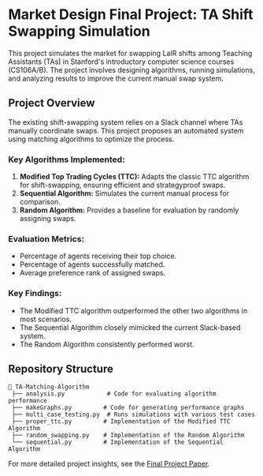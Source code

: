 # Market Design Final Project: TA Shift Swapping Simulation

This project simulates the market for swapping LaIR shifts among Teaching Assistants (TAs) in Stanford's introductory computer science courses (CS106A/B). The project involves designing algorithms, running simulations, and analyzing results to improve the current manual swap system.

## Project Overview
The existing shift-swapping system relies on a Slack channel where TAs manually coordinate swaps. This project proposes an automated system using matching algorithms to optimize the process.

### Key Algorithms Implemented:
1. **Modified Top Trading Cycles (TTC):** Adapts the classic TTC algorithm for shift-swapping, ensuring efficient and strategyproof swaps.
2. **Sequential Algorithm:** Simulates the current manual process for comparison.
3. **Random Algorithm:** Provides a baseline for evaluation by randomly assigning swaps.

### Evaluation Metrics:
- Percentage of agents receiving their top choice.
- Percentage of agents successfully matched.
- Average preference rank of assigned swaps.

### Key Findings:
- The Modified TTC algorithm outperformed the other two algorithms in most scenarios.
- The Sequential Algorithm closely mimicked the current Slack-based system.
- The Random Algorithm consistently performed worst.

## Repository Structure
```
📂 TA-Matching-Algorithm
 ├── analysis.py            # Code for evaluating algorithm performance
 ├── makeGraphs.py         # Code for generating performance graphs
 ├── multi_case_testing.py  # Runs simulations with various test cases
 ├── proper_ttc.py         # Implementation of the Modified TTC Algorithm
 ├── random_swapping.py    # Implementation of the Random Algorithm
 └── sequential.py         # Implementation of the Sequential Algorithm
```

For more detailed project insights, see the [Final Project Paper](./Final%20Paper.pdf).




